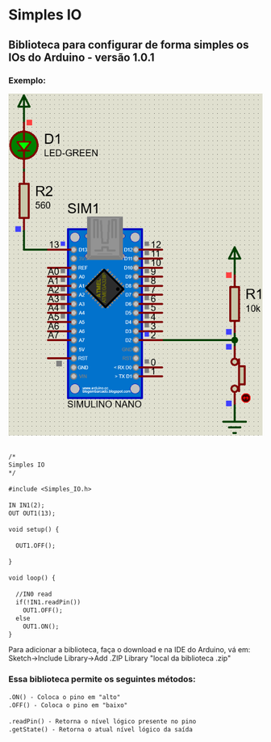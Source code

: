# Simples IO

## Biblioteca para configurar de forma simples os IOs do Arduino - versão 1.0.1

### Exemplo:

![plot](examples/Ex01/Ex01.png)

```

/*
Simples IO
*/

#include <Simples_IO.h>

IN IN1(2);
OUT OUT1(13);

void setup() {

  OUT1.OFF();

}

void loop() {

  //IN0 read
  if(!IN1.readPin())
    OUT1.OFF();
  else
    OUT1.ON();            
}

```

Para adicionar a biblioteca, faça o download e na IDE do Arduino, vá em:
Sketch->Include Library->Add .ZIP Library "local da biblioteca .zip"

### Essa biblioteca permite os seguintes métodos:
```
.ON() - Coloca o pino em "alto"
.OFF() - Coloca o pino em "baixo"

.readPin() - Retorna o nível lógico presente no pino
.getState() - Retorna o atual nível lógico da saída
```

